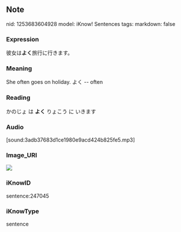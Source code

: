 ## Note
nid: 1253683604928
model: iKnow! Sentences
tags: 
markdown: false

### Expression
彼女は<b>よく</b>旅行に行きます。

### Meaning
She often goes on holiday.
よく -- often

### Reading
かのじょ は <b>よく</b> りょこう に いきます

### Audio
[sound:3adb37683d1ce1980e9acd424b825fe5.mp3]

### Image_URI
<img src="d11f6bac38921880b50f20b2860507dc.jpg">

### iKnowID
sentence:247045

### iKnowType
sentence
